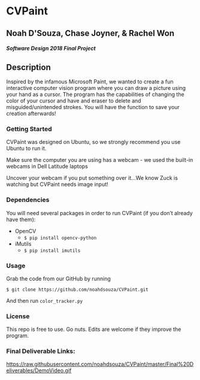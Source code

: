 # CVPaint

## Noah D'Souza, Chase Joyner, & Rachel Won

#### *Software Design 2018 Final Project*

## Description
Inspired by the infamous Microsoft Paint, we wanted to create a fun interactive computer vision program where you can draw a picture using your hand as a cursor. The program has the capabilities of changing the color of your cursor and have and eraser to delete and misguided/unintended strokes. You will have the function to save your creation afterwards!

### Getting Started
CVPaint was designed on Ubuntu, so we strongly recommend you use Ubuntu to run it.

Make sure the computer you are using has a webcam - we used the built-in webcams in Dell Latitude laptops

Uncover your webcam if you put something over it…We know Zuck is watching but CVPaint needs image input!

### Dependencies
You will need several packages in order to run CVPaint (if you don’t already have them):
* OpenCV
  * `$ pip install opencv-python`
* iMutils
  * `$ pip install imutils`

### Usage
Grab the code from our GitHub by running
```
$ git clone https://github.com/noahdsouza/CVPaint.git
```
And then run `color_tracker.py`

### License
This repo is free to use. Go nuts. Edits are welcome if they improve the program.

### Final Deliverable Links:
https://raw.githubusercontent.com/noahdsouza/CVPaint/master/Final%20Deliverables/DemoVideo.gif
